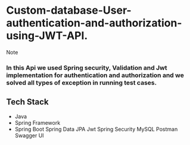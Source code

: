 # Custom-database-User-authentication-and-authorization-using-JWT-API. 

> [!NOTE]
> ### In this Api we used Spring security, Validation and Jwt implementation for authentication and authorization and we solved all types of exception in running test cases.

## Tech Stack
- Java
- Spring Framework
- Spring Boot
Spring Data JPA
Jwt
Spring Security
MySQL
Postman
Swagger UI
